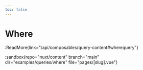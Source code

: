 ```yaml
---
toc: false
---
```


# Where

:ReadMore{link="/api/composables/query-content#wherequery"}

:sandbox{repo="nuxt/content" branch="main" dir="examples/queries/where" file="pages/[slug].vue"}
